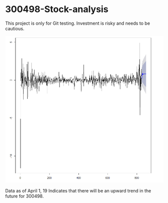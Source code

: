 # 300498-Stock-analysis

This project is only for Git testing.
Investment is risky and needs to be cautious.

![image](http://github.com/WiyeeLu/300498-Stock-analysis/raw/master/images/1.jpg)

Data as of April 1, 19
Indicates that there will be an upward trend in the future for 300498.